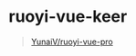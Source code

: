 # ruoyi-vue-keer

> [YunaiV/ruoyi-vue-pro](https://github.com/YunaiV/ruoyi-vue-pro/tree/master-jdk21)


